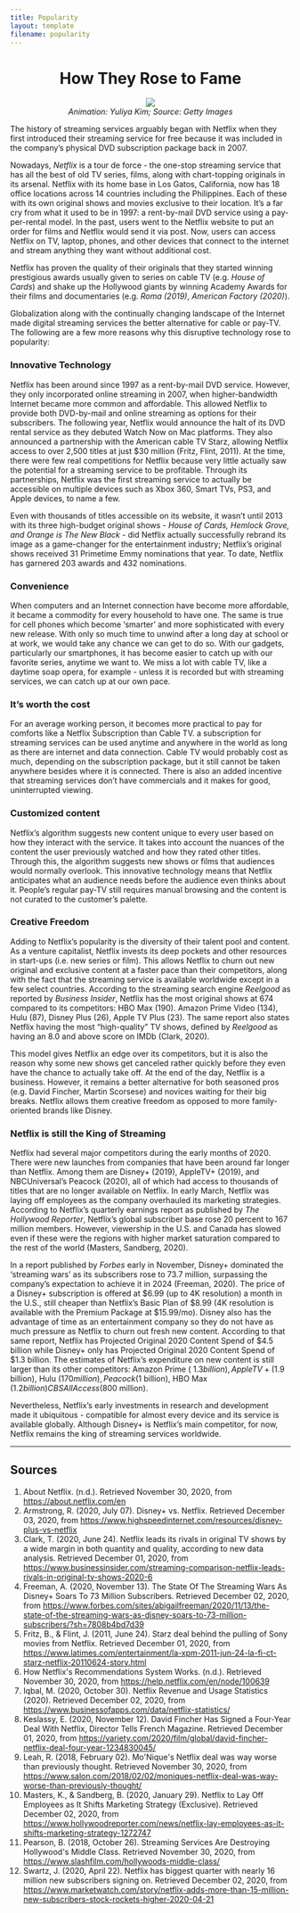 ```yaml
---
title: Popularity
layout: template
filename: popularity
--- 
```

<h1 align ="center" > How They Rose to Fame </h1>

<p align="center">
  <img src="https://raw.githubusercontent.com/imcrisanto/mms-142/main/streaming services gif.gif">
   <br>
  <em> Animation: Yuliya Kim; Source: Getty Images </em>
</p>


The history of streaming services arguably began with Netflix when they first introduced their streaming service for free because it was included in the company’s physical DVD subscription package back in 2007. 

 Nowadays, *Netflix* is a tour de force - the one-stop streaming service that has all the best of old TV series, films, along with chart-topping originals in its arsenal. Netflix with its home base in Los Gatos, California, now has 18 office locations across 14 countries including the Philippines. Each of these with its own original shows and movies exclusive to their location.
It’s a far cry from what it used to be in 1997: a rent-by-mail DVD service using a pay-per-rental model. In the past, users went to the Netflix website to put an order for films and Netflix would send it via post. Now, users can access Netflix on TV, laptop, phones, and other devices that connect to the internet and stream anything they want without additional cost. 

Netflix has proven the quality of their originals that they started winning prestigious awards usually given to series on cable TV (e.g. *House of Cards*) and shake up the Hollywood giants by winning Academy Awards for their films and documentaries (e.g. *Roma (2019)*, *American Factory (2020)*). 

Globalization along with the continually changing landscape of the Internet made digital streaming services the better alternative for cable or pay-TV. The following are a few more reasons why this disruptive technology rose to popularity:

### Innovative Technology

Netflix has been around since 1997 as a rent-by-mail DVD service. However, they only incorporated online streaming in 2007, when higher-bandwidth Internet became more common and affordable. This allowed Netflix to provide both DVD-by-mail and online streaming as options for their subscribers. The following year, Netflix would announce the halt of its DVD rental service as they debuted Watch Now on Mac platforms. They also announced a partnership with the American cable TV Starz, allowing Netflix access to over 2,500 titles at just $30 million (Fritz, Flint, 2011). At the time, there were few real competitions for Netflix because very little actually saw the potential for a streaming service to be profitable. Through its partnerships, Netflix was the first streaming service to actually be accessible on multiple devices such as Xbox 360, Smart TVs, PS3, and Apple devices, to name a few. 

Even with thousands of titles accessible on its website, it wasn’t until 2013 with its three high-budget original shows - *House of Cards, Hemlock Grove, and Orange is The New Black* - did Netflix actually successfully rebrand its image as a game-changer for the entertainment industry;  Netflix’s original shows received 31 Primetime Emmy nominations that year. To date, Netflix has garnered 203 awards and 432 nominations. 

### Convenience

When computers and an Internet connection have become more affordable,  it became a commodity for every household to have one. The same is true for cell phones which become ‘smarter’ and more sophisticated with every new release. With only so much time to unwind after a long day at school or at work, we would take any chance we can get to do so. With our gadgets, particularly our smartphones, it has become easier to catch up with our favorite series, anytime we want to. We miss a lot with cable TV, like a daytime soap opera, for example - unless it is recorded but with streaming services, we can catch up at our own pace. 

### It’s worth the cost

For an average working person, it becomes more practical to pay for comforts like a Netflix Subscription than Cable TV. a subscription for streaming services can be used anytime and anywhere in the world as long as there are internet and data connection. Cable TV would probably cost as much, depending on the subscription package, but it still cannot be taken anywhere besides where it is connected. There is also an added incentive that streaming services don’t have commercials and it makes for good, uninterrupted viewing. 

### Customized content

Netflix’s algorithm suggests new content unique to every user based on how they interact with the service. It takes into account the nuances of the content the user previously watched and how they rated other titles. Through this, the algorithm suggests new shows or films that audiences would normally overlook. This innovative technology means that Netflix anticipates what an audience needs before the audience even thinks about it. People’s regular pay-TV still requires manual browsing and the content is not curated to the customer’s palette. 

### Creative Freedom

Adding to Netflix’s popularity is the diversity of their talent pool and content. As a venture capitalist, Netflix invests its deep pockets and other resources in start-ups (i.e. new series or film). This allows Netflix to churn out new original and exclusive content at a faster pace than their competitors, along with the fact that the streaming service is available worldwide except in a few select countries. According to the streaming search engine *Reelgood* as reported by *Business Insider*, Netflix has the most original shows at 674 compared to its competitors: HBO Max (190). Amazon Prime Video (134), Hulu (87), Disney Plus (26), Apple TV Plus (23). The same report also states Netflix having the most “high-quality” TV shows, defined by *Reelgood* as having an 8.0 and above score on IMDb (Clark, 2020). 

This model gives Netflix an edge over its competitors, but it is also the reason why some new shows get canceled rather quickly before they even have the chance to actually take off. At the end of the day, Netflix is a business. However, it remains a better alternative for both seasoned pros (e.g. David Fincher, Martin Scorsese) and novices waiting for their big breaks. Netflix allows them creative freedom as opposed to more family-oriented brands like Disney. 

### Netflix is still the King of Streaming

Netflix had several major competitors during the early months of 2020. There were new launches from companies that have been around far longer than Netflix. Among them are Disney+ (2019), AppleTV+ (2019), and NBCUniversal’s Peacock (2020), all of which had access to thousands of titles that are no longer available on Netflix. In early March, Netflix was laying off employees as the company overhauled its marketing strategies. According to Netflix’s quarterly earnings report as published by *The Hollywood Reporter*, Netflix’s global subscriber base rose 20 percent to 167 million members. However, viewership in the U.S. and Canada has slowed even if these were the regions with higher market saturation compared to the rest of the world (Masters, Sandberg, 2020). 

In a report published by *Forbes* early in November, Disney+ dominated the ‘streaming wars’ as its subscribers rose to 73.7 million, surpassing the company’s expectation to achieve it in 2024 (Freeman, 2020). The price of a Disney+ subscription is offered at $6.99 (up to 4K resolution) a month in the U.S., still cheaper than Netflix’s Basic Plan of $8.99 (4K resolution is available with the Premium Package at $15.99/mo). Disney also has the advantage of time as an entertainment company so they do not have as much pressure as Netflix to churn out fresh new content. According to that same report, Netflix has Projected Original 2020 Content Spend of  $4.5 billion while Disney+ only has Projected Original 2020 Content Spend of $1.3 billion. The estimates of Netflix’s expenditure on new content is still larger than its other competitors: Amazon Prime ( $1.3 billion), Apple TV+ ($1.9 billion), Hulu ($170 million), Peacock ($1 billion), HBO Max ($1.2 billion) CBS All Access ($800 million). 

Nevertheless, Netflix’s early investments in research and development made it ubiquitous - compatible for almost every device and its service is available globally. Although Disney+ is Netflix’s main competitor, for now, Netflix remains the king of streaming services worldwide. 

***

## Sources
1. About Netflix. (n.d.). Retrieved November 30, 2020, from https://about.netflix.com/en
2. Armstrong, R. (2020, July 07). Disney+ vs. Netflix. Retrieved December 03, 2020, from https://www.highspeedinternet.com/resources/disney-plus-vs-netflix
3. Clark, T. (2020, June 24). Netflix leads its rivals in original TV shows by a wide margin in both quantity and quality, according to new data analysis. Retrieved December 01, 2020, from https://www.businessinsider.com/streaming-comparison-netflix-leads-rivals-in-original-tv-shows-2020-6
4. Freeman, A. (2020, November 13). The State Of The Streaming Wars As Disney+ Soars To 73 Million Subscribers. Retrieved December 02, 2020, from https://www.forbes.com/sites/abigailfreeman/2020/11/13/the-state-of-the-streaming-wars-as-disney-soars-to-73-million-subscribers/?sh=7808b4bd7d39
5. Fritz, B., & Flint, J. (2011, June 24). Starz deal behind the pulling of Sony movies from Netflix. Retrieved December 01, 2020, from https://www.latimes.com/entertainment/la-xpm-2011-jun-24-la-fi-ct-starz-netflix-20110624-story.html
6. How Netflix's Recommendations System Works. (n.d.). Retrieved November 30, 2020, from https://help.netflix.com/en/node/100639
7. Iqbal, M. (2020, October 30). Netflix Revenue and Usage Statistics (2020). Retrieved December 02, 2020, from https://www.businessofapps.com/data/netflix-statistics/
8. Keslassy, E. (2020, November 12). David Fincher Has Signed a Four-Year Deal With Netflix, Director Tells French Magazine. Retrieved December 01, 2020, from https://variety.com/2020/film/global/david-fincher-netflix-deal-four-year-1234830045/
9. Leah, R. (2018, February 02). Mo'Nique's Netflix deal was way worse than previously thought. Retrieved November 30, 2020, from https://www.salon.com/2018/02/02/moniques-netflix-deal-was-way-worse-than-previously-thought/
10. Masters, K., & Sandberg, B. (2020, January 29). Netflix to Lay Off Employees as It Shifts Marketing Strategy (Exclusive). Retrieved December 02, 2020, from https://www.hollywoodreporter.com/news/netflix-lay-employees-as-it-shifts-marketing-strategy-1272747
11. Pearson, B. (2018, October 26). Streaming Services Are Destroying Hollywood's Middle Class. Retrieved November 30, 2020, from https://www.slashfilm.com/hollywoods-middle-class/
12. Swartz, J. (2020, April 22). Netflix has biggest quarter with nearly 16 million new subscribers signing on. Retrieved December 02, 2020, from https://www.marketwatch.com/story/netflix-adds-more-than-15-million-new-subscribers-stock-rockets-higher-2020-04-21
